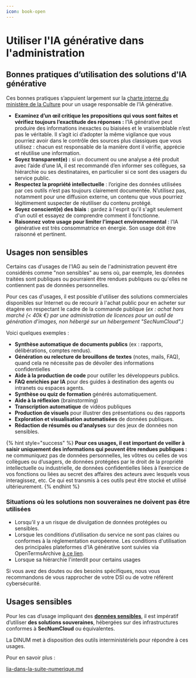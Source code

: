 ```yaml
---
icon: book-open
---
```


# Utiliser l'IA générative dans l'administration

## Bonnes pratiques d’utilisation des solutions d'IA générative

Ces bonnes pratiques s’appuient largement sur la [charte interne du ministère de la Culture](https://cdip.bnf.fr/Record.htm?record=19143501124919617839\&idlist=1) pour un usage responsable de l’IA générative​.

* **Examinez d’un œil critique les propositions qui vous sont faites et vérifiez toujours l’exactitude des réponses :** l’IA générative peut produire des informations inexactes ou biaisées et le vraisemblable n’est pas le véritable. Il s’agit ici d’adopter la même vigilance que vous pourriez avoir dans le contrôle des sources plus classiques que vous utilisez : chacun est responsable de la manière dont il vérifie, apprécie et réutilise une information.
* **Soyez transparent(e) :** si un document ou une analyse a été produit avec l’aide d’une IA, il est recommandé d’en informer ses collègues, sa hiérarchie ou ses destinataires, en particulier si ce sont des usagers du service public.
* **Respectez la propriété intellectuelle** : l’origine des données utilisées par ces outils n’est pas toujours clairement documentée. N’utilisez pas, notamment pour une diffusion externe, un contenu que vous pourriez légitimement suspecter de réutiliser du contenu protégé.
* **Soyez conscient(e) des biais** : gardez à l'esprit qu'il s'agit seulement d'un outil et essayez de comprendre comment il fonctionne.
* **Raisonnez votre usage pour limiter l’impact environnemental** : l’IA générative est très consommatrice en énergie. Son usage doit être raisonné et pertinent.

## Usages non sensibles

Certains cas d'usages de l'IAG au sein de l'administration peuvent être considérés comme "non sensibles" au sens où, par exemple, les données traitées sont publiques ou pourraient être rendues publiques ou qu'elles ne contiennent pas de données personnelles.

Pour ces cas d'usages, il est possible d'utiliser des solutions commerciales disponibles sur Internet ou de recourir à l'achat public pour en acheter sur étagère en respectant le cadre de la commande publique (_ex : achat hors marché (< 40k €) par une administration de licences pour un outil de génération d'images, non hébergé sur un hébergement "SecNumCloud".)_

Voici quelques exemples :

* **Synthèse automatique de documents publics** (ex : rapports, délibérations, comptes rendus).
* **Génération ou relecture de brouillons de textes** (notes, mails, FAQ), quand cela ne nécessite pas de dévoiler des informations confidentielles
* **Aide à la production de code** pour outiller les développeurs publics.
* **FAQ enrichies par IA** pour des guides à destination des agents ou intranets ou espaces agents.
* **Synthèse ou quiz de formation** générés automatiquement.
* **Aide à la réflexion** (brainstorming)
* **Transcription automatique** de vidéos publiques
* **Production de visuels** pour illustrer des présentations ou des rapports
* **Exploration et visualisation automatisées** de données publiques.
* **Rédaction de résumés ou d’analyses** sur des jeux de données non sensibles.

{% hint style="success" %}
**Pour ces usages, il est important de veiller à saisir uniquement des informations qui peuvent être rendues publiques :** ne communiquez pas de données personnelles, les vôtres ou celles de vos collègues ou d’usagers, de données protégées par le droit de la propriété intellectuelle ou industrielle, de données confidentielles liées à l’exercice de vos fonctions ou liées au secret des affaires des acteurs avec lesquels vous interagissez, etc. Ce qui est transmis à ces outils peut être stocké et utilisé ultérieurement.
{% endhint %}

### **Situations où les solutions non souveraines ne doivent pas être utilisées**

* Lorsqu’il y a un risque de divulgation de données protégées ou sensibles.
* Lorsque les conditions d’utilisation du service ne sont pas claires ou conformes à la réglementation européenne. Les conditions d'utilisation des principales plateformes d'IA générative sont suivies via OpenTermsArchive [à ce lien](https://github.com/OpenTermsArchive/genai-versions).
* Lorsque sa hiérarchie l'interdit pour certains usages

Si vous avez des doutes ou des besoins spécifiques, nous vous recommandons de vous rapprocher de votre DSI ou de votre référent cybersécurité.

## Usages sensibles

Pour les cas d’usage impliquant des [**données sensibles**](https://www.legifrance.gouv.fr/jorf/article_jo/JORFARTI000049563610), il est impératif d’utiliser **des solutions souveraines**, hébergées sur des infrastructures conformes à **SecNumCloud** ou équivalentes.

La DINUM met à disposition des outils interministériels pour répondre à ces usages.

Pour en savoir plus :&#x20;

[lia-dans-la-suite-numerique.md](lia-dans-la-suite-numerique.md "mention")&#x20;

